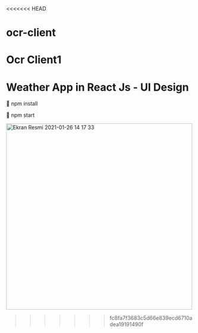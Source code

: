 <<<<<<< HEAD
# ocr-client

Ocr Client1
=======
# Weather App in React Js - UI Design

📍 npm install 

📍 npm start 

<div style="display:"flex">
<img  width="500" alt="Ekran Resmi 2021-01-26 14 17 33" src="https://user-images.githubusercontent.com/50197477/105838600-58618b00-5fe1-11eb-8610-54f0bea6aef0.png">
<div/>


>>>>>>> fc8fa7f3683c5d66e839ecd6710adea19191490f

